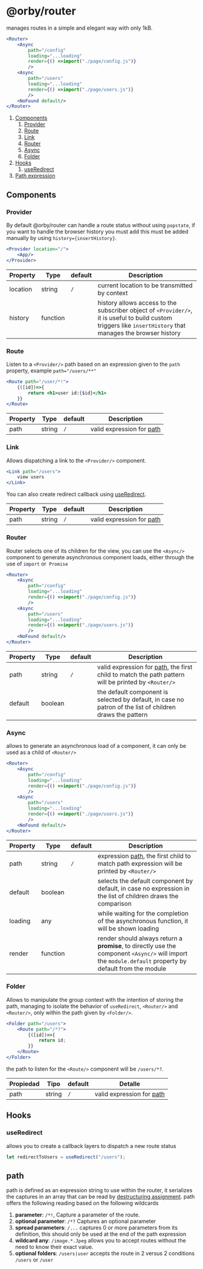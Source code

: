 # @orby/router

manages routes in a simple and elegant way with only 1kB.

```jsx
<Router>
    <Async
        path="/config"
        loading="...loading"
        render={() =>import("./page/config.js")}
        />
    <Async
        path="/users"
        loading="...loading"
        render={() =>import("./page/users.js")}
        />
    <NoFound default/>
</Router>
```

1. [Components](#componentes)
   1. [Provider](#provider)
   2. [Route](#route)
   3. [Link](#link)
   4. [Router](#Router)
   5. [Async](#async)
   6. [Folder](#folder)
2. [Hooks](#hooks)
   1. [useRedirect](#useredirect)
3. [Path expression](#path)

## Components

### Provider

By default @orby/router can handle a route status without using `popstate`, if you want to handle the browser history you must add this must be added manually by using `history={insertHistory}`.

```jsx
<Provider location="/">
    <App/>
</Provider>
```

|Property|Type|default|Description|
|--------|----|-------|-----------|
| location | string | `/` | current location to be transmitted by context |
| history | function || history allows access to the subscriber object of `<Provider/>`, it is useful to build custom triggers like `insertHistory` that manages the browser history |



### Route

Listen to a `<Provider/>` path based on an expression given to the `path` property, example `path="/users/**"`

```jsx
<Route path="/user/*!">
    {([id])=>{
        return <h1>user id:{$id}</h1>
    }}
</Route>
```

|Property|Type|default|Description|
|--------|----|-------|-----------|
| path | string | `/` | valid expression for [path](#path) |

### Link

Allows dispatching a link to the `<Provider/>` component.

```jsx
<Link path="/users">
    view users
</Link>
```
You can also create redirect callback using [useRedirect](#useredirect).

|Property|Type|default|Description|
|--------|----|-------|-----------|
| path | string | `/` | valid expression for [path](#path) |

### Router

Router selects one of its children for the view, you can use the `<Async/>` component to generate asynchronous component loads, either through the use of `import` or` Promise`

```jsx
<Router>
    <Async
        path="/config"
        loading="...loading"
        render={() =>import("./page/config.js")}
        />
    <Async
        path="/users"
        loading="...loading"
        render={() =>import("./page/users.js")}
        />
    <NoFound default/>
</Router>
```

|Property|Type|default|Description|
|--------|----|-------|-----------|
| path | string | `/` | valid expression for [path](#path), the first child to match the path pattern will be printed by `<Router/>` |
| default | boolean || the default component is selected by default, in case no patron of the list of children draws the pattern |




### Async

allows to generate an asynchronous load of a component, it can only be used as a child of `<Router/>`

```jsx
<Router>
    <Async
        path="/config"
        loading="...loading"
        render={() =>import("./page/config.js")}
        />
    <Async
        path="/users"
        loading="...loading"
        render={() =>import("./page/users.js")}
        />
    <NoFound default/>
</Router>
```

|Property|Type|default|Description|
|--------|----|-------|-----------|
| path | string | `/` | expression [path](#path), the first child to match path expression will be printed by `<Router/>` |
| default | boolean || selects the default component by default, in case no expression in the list of children draws the comparison |
| loading | any || while waiting for the completion of the asynchronous function, it will be shown loading |
| render | function || render should always return a **promise**, to directly use the component `<Async/>` will import the `module.default` property by default from the module |

### Folder

Allows to manipulate the group context with the intention of storing the path, managing to isolate the behavior of `useRedirect`, `<Router/>` and `<Router/>`, only within the path given by `<Folder/>`.

```jsx
<Folder path="/users">
    <Route path="/*?">
        {([id])=>{
            return id;
        }}
    </Route>
</Folder>	
```

the path to listen for the `<Route/>` component will be `/users/*?`.



| Propiedad | Tipo   | default | Detalle                             |
| --------- | ------ | ------- | ----------------------------------- |
| path | string | `/` | valid expression for [path](#path) |


## Hooks

### useRedirect

allows you to create a callback layers to dispatch a new route status

```jsx
let redirectToUsers = useRedirect("/users");
```

## path

path is defined as an expression string to use within the router, it serializes the captures in an array that can be read by [destructuring assignment](https://developer.mozilla.org/en-US/docs/Web/JavaScript/Reference/Operators/Destructuring_assignment). path offers the following reading based on the following wildcards

1. **parameter**: `/*!`, Capture a parameter of the route.
2. **optional parameter**: `/*?` Captures an optional parameter
3. **spread parameters**: `/...` captures 0 or more parameters from its definition, this should only be used at the end of the path expression
4. **wildcard any**: `/image.*.Jpeg` allows you to accept routes without the need to know their exact value.
5. **optional folders**: `/users|user` accepts the route in 2 versus 2 conditions `/users` or `/user`
